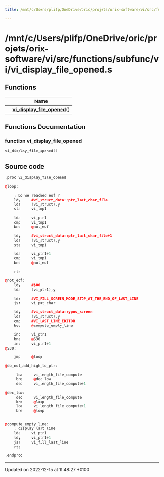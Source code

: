 ```yaml
---
title: /mnt/c/Users/plifp/OneDrive/oric/projets/orix-software/vi/src/functions/subfunc/vi/vi_display_file_opened.s

---
```


# /mnt/c/Users/plifp/OneDrive/oric/projets/orix-software/vi/src/functions/subfunc/vi/vi_display_file_opened.s



## Functions

|                | Name           |
| -------------- | -------------- |
| | **[vi_display_file_opened](Files/vi__display__file__opened_8s.md#function-vi-display-file-opened)**() |


## Functions Documentation

### function vi_display_file_opened

```cpp
vi_display_file_opened()
```




## Source code

```cpp
.proc vi_display_file_opened

@loop:

    ; Do we reached eof ?
    ldy     #vi_struct_data::ptr_last_char_file
    lda     (vi_struct),y
    sta     vi_tmp1

    lda     vi_ptr1
    cmp     vi_tmp1
    bne     @not_eof

    ldy     #vi_struct_data::ptr_last_char_file+1
    lda     (vi_struct),y
    sta     vi_tmp1

    lda     vi_ptr1+1
    cmp     vi_tmp1
    bne     @not_eof

    rts

@not_eof:
    ldy     #$00
    lda     (vi_ptr1),y

    ldx     #VI_FILL_SCREEN_MODE_STOP_AT_THE_END_OF_LAST_LINE
    jsr     vi_put_char

    ldy     #vi_struct_data::ypos_screen
    lda     (vi_struct),y
    cmp     #VI_LAST_LINE_EDITOR
    beq     @compute_empty_line

    inc     vi_ptr1
    bne     @S30
    inc     vi_ptr1+1
@S30:

    jmp     @loop

@do_not_add_high_to_ptr:

     lda     vi_length_file_compute
     bne     @dec_low
     dec     vi_length_file_compute+1

@dec_low:
     dec     vi_length_file_compute
     bne     @loop
     lda     vi_length_file_compute+1
     bne     @loop


@compute_empty_line:
    ; display last line
    lda     vi_ptr1
    ldy     vi_ptr1+1
    jsr     vi_fill_last_line
    rts

.endproc
```


-------------------------------

Updated on 2022-12-15 at 11:48:27 +0100
